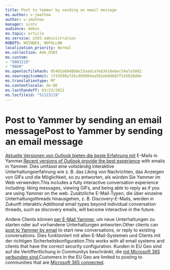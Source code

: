 ```yaml
---
title: Post to Yammer by sending an email message
ms.author: v-jmathew
author: v-jmathew
manager: scotv
audience: Admin
ms.topic: article
ms.service: o365-administration
ROBOTS: NOINDEX, NOFOLLOW
localization_priority: Normal
ms.collection: Adm_O365
ms.custom:
- "9003219"
- "9668"
ms.openlocfilehash: 05402a6948b8e15aadca7e63e16ebec54a7a5082
ms.sourcegitcommit: 1f43598a726cdb9904aa501eb8db87f143020d9e
ms.translationtype: MT
ms.contentlocale: de-DE
ms.lasthandoff: 03/23/2021
ms.locfileid: "51123119"
---
```

# <a name="post-to-yammer-by-sending-an-email-message"></a><span data-ttu-id="0b6fb-102">Post to Yammer by sending an email message</span><span class="sxs-lookup"><span data-stu-id="0b6fb-102">Post to Yammer by sending an email message</span></span>

<span data-ttu-id="0b6fb-103">[Aktuelle Versionen von Outlook bieten die beste Erfahrung mit](https://support.microsoft.com/office/work-with-yammer-from-outlook-fd695485-225b-410f-b24a-17f971b46b25) E-Mails in Yammer.</span><span class="sxs-lookup"><span data-stu-id="0b6fb-103">[Recent versions of Outlook provide the best experience](https://support.microsoft.com/office/work-with-yammer-from-outlook-fd695485-225b-410f-b24a-17f971b46b25) with emails in Yammer.</span></span> <span data-ttu-id="0b6fb-104">Dies umfasst eine vollständig interaktive Unterhaltungserfahrung wie z. B. das Liking von Nachrichten, das Anzeigen von GIFs und die Möglichkeit, so zu antworten, als würden Sie Yammer im Web verwenden.</span><span class="sxs-lookup"><span data-stu-id="0b6fb-104">This includes a fully interactive conversation experience including: liking messages, viewing GIFs, and being able to reply as if you are using Yammer on the web.</span></span> <span data-ttu-id="0b6fb-105">Zusätzliche E-Mail-Typen, die über einzelne Unterhaltungsthreads hinausgehen, z. B. Discovery-E-Mails, werden in Zukunft interaktiv.</span><span class="sxs-lookup"><span data-stu-id="0b6fb-105">Additional email types beyond individual conversation threads, such as discovery emails, will become interactive in the future.</span></span>

<span data-ttu-id="0b6fb-106">Andere Clients können [per E-Mail Yammer,](https://support.microsoft.com/office/new-yammer-post-to-yammer-by-sending-an-email-message-830e6825-56f6-4169-a6b9-1b3ca0cdad4d) um neue Unterhaltungen zu starten oder auf vorhandene Unterhaltungen antworten.</span><span class="sxs-lookup"><span data-stu-id="0b6fb-106">Other clients can [post to Yammer by email](https://support.microsoft.com/office/new-yammer-post-to-yammer-by-sending-an-email-message-830e6825-56f6-4169-a6b9-1b3ca0cdad4d) to start new conversations, or reply to existing conversations.</span></span> <span data-ttu-id="0b6fb-107">Dies funktioniert mit allen E-Mail-Systemen und Clients mit der richtigen Sicherheitskonfiguration.</span><span class="sxs-lookup"><span data-stu-id="0b6fb-107">This works with all email systems and clients that have the correct security configuration.</span></span> <span data-ttu-id="0b6fb-108">Kunden in EU Geo sind auf die Veröffentlichung in Communitys beschränkt, die [mit Microsoft 365 verbunden sind.](https://docs.microsoft.com/yammer/manage-yammer-groups/yammer-and-office-365-groups)</span><span class="sxs-lookup"><span data-stu-id="0b6fb-108">Customers in the EU Geo are limited to posting to communities that are [Microsoft 365 connected](https://docs.microsoft.com/yammer/manage-yammer-groups/yammer-and-office-365-groups).</span></span>
